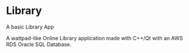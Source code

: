 # Library
A basic Library App

A wattpad-like Online Library application made with C++/Qt with an AWS RDS Oracle SQL Database.
